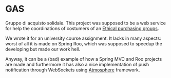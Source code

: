 GAS
===
Gruppo di acquisto solidale.
This project was supposed to be a web service for help the coordinations of costumers of an [Ethical purchasing groups](http://en.wikipedia.org/wiki/Ethical_purchasing_groups).

We wrote it for an university course assignment. It  lacks in many aspects: worst of all it is made on Spring Roo, which was supposed to speedup the developing but made our work hell. 

Anyway, it can be a (bad) example of how a Spring MVC and Roo projects are made and furthermore it has also a nice implementation of push notification through WebSockets using [Atmosphere](https://github.com/Atmosphere/atmosphere) framework.

